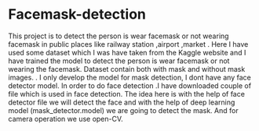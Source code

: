 # Facemask-detection
This project is to detect the person is wear facemask or not wearing facemask in  public places like railway station ,airport ,market . Here I have used some dataset which I was have taken from the Kaggle website  and I  have trained the model to detect the person is wear facemask or not wearing the facemask. Dataset contain both with mask and without mask images. . I only develop the model for mask detection, I dont have any face detector model. In order to do face detection .I have downloaded couple of file which is used in face detection. The idea here is with the help of face detector file we will detect the face and with the help of deep learning model (mask_detector.model) we are going to detect the mask. And for camera operation we use open-CV.
